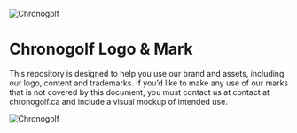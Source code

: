 ![Chronogolf][crest]

Chronogolf Logo & Mark
==========

This repository is designed to help you use our brand and assets, including our logo, content and trademarks. If you’d like to make any use of our marks that is not covered by this document, you must contact us at contact at chronogolf.ca and include a visual mockup of intended use.

![Chronogolf][style-guide]

[crest]: https://raw.githubusercontent.com/chronogolf/logo-brand/master/Chronogolf%20Mark/Web/Chronogolf-Mark-Small.png
[style-guide]: https://raw.githubusercontent.com/chronogolf/logo-brand/master/Chronogolf%20Brand.png

